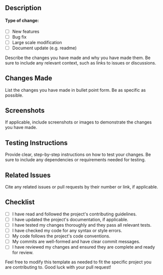 ## Description

#### Type of change:
- [ ] New features
- [ ] Bug fix
- [ ] Large scale modification 
- [ ] Document update (e.g. readme)

Describe the changes you have made and why you have made them. Be sure to include any relevant context, such as links to issues or discussions.

## Changes Made

List the changes you have made in bullet point form. Be as specific as possible.

## Screenshots

If applicable, include screenshots or images to demonstrate the changes you have made.

## Testing Instructions



Provide clear, step-by-step instructions on how to test your changes. Be sure to include any dependencies or requirements needed for testing.

## Related Issues

Cite any related issues or pull requests by their number or link, if applicable.

## Checklist

- [ ] I have read and followed the project's contributing guidelines.
- [ ] I have updated the project's documentation, if applicable.
- [ ] I have tested my changes thoroughly and they pass all relevant tests.
- [ ] I have checked my code for any syntax or style errors.
- [ ] My code follows the project's code conventions.
- [ ] My commits are well-formed and have clear commit messages.
- [ ] I have reviewed my changes and ensured they are complete and ready for review.

Feel free to modify this template as needed to fit the specific project you are contributing to. Good luck with your pull request!

